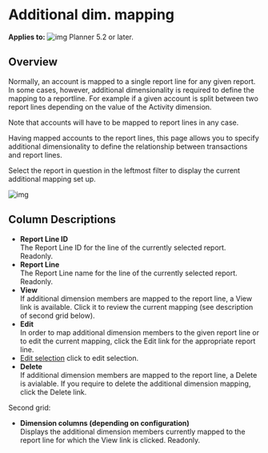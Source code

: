 # Additional dim. mapping

**Applies to:** ![img](https://profitbasedocs.blob.core.windows.net/icons/yes-icon.png) Planner 5.2 or later.

## Overview

Normally, an account is mapped to a single report line for any given report. In some cases, however, additional dimensionality is required to define the mapping to a reportline. For example if a given account is split between two report lines depending on the value of the Activity dimension.

Note that accounts will have to be mapped to report lines in any case.

Having mapped accounts to the report lines, this page allows you to specify additional dimensionality to define the relationship between transactions and report lines.

Select the report in question in the leftmost filter to display the current additional mapping set up.

![img](https://profitbasedocs.blob.core.windows.net/enduserhelp/images/AdditionalDimMapping1.JPG)

## Column Descriptions

- **Report Line ID**<br/>
The Report Line ID for the line of the currently selected report. Readonly.<br/>
- **Report Line**<br/>
The Report Line name for the line of the currently selected report. Readonly.<br/>
- **View**<br/>
If additional dimension members are mapped to the report line, a View link is available. Click it to review the current mapping (see description of second grid below).<br/>
- **Edit**<br/>
In order to map additional dimension members to the given report line or to edit the current mapping, click the Edit link for the appropriate report line.<br/>
-  [Edit selection](additional-dim-mapping-edit-selection.md) click to edit selection.<br/>
- **Delete**<br/>
If additional dimension members are mapped to the report line, a Delete is avialable. If you require to delete the additional dimension mapping, click the Delete link.<br/>

Second grid:

- **Dimension columns (depending on configuration)**<br/>
Displays the additional dimension members currently mapped to the report line for which the View link is clicked. Readonly.<br/>
